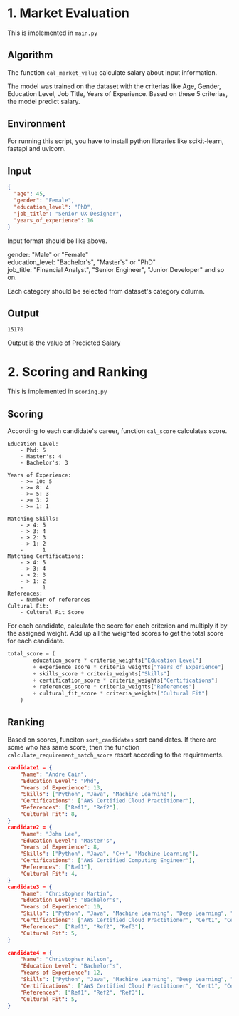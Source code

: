 # 1. Market Evaluation

This is implemented in `main.py`
## Algorithm

The function `cal_market_value` calculate salary about input information.

The model was trained on the dataset with the criterias like Age, Gender, Education Level, Job Title, Years of Experience.
Based on these 5 criterias, the model predict salary.

## Environment

For running this script, you have to install python libraries like
scikit-learn, fastapi and uvicorn.

## Input

```json
{
  "age": 45,
  "gender": "Female",
  "education_level": "PhD",
  "job_title": "Senior UX Designer",
  "years_of_experience": 16
}
```

Input format should be like above.

gender: "Male" or "Female" \
education_level: "Bachelor's", "Master's" or "PhD"\
job_title: "Financial Analyst", "Senior Engineer", "Junior Developer" and so on.

Each category should be selected from dataset's category column.

## Output
```
15170
```

Output is the value of Predicted Salary

# 2. Scoring and Ranking
This is implemented in `scoring.py`
## Scoring

According to each candidate's career, function `cal_score` calculates score.

```
Education Level:
    - Phd: 5
    - Master's: 4
    - Bachelor's: 3

Years of Experience:
    - >= 10: 5
    - >= 8: 4
    - >= 5: 3
    - >= 3: 2
    - >= 1: 1

Matching Skills:
    - > 4: 5
    - > 3: 4
    - > 2: 3
    - > 1: 2
    -      1
Matching Certifications:
    - > 4: 5
    - > 3: 4
    - > 2: 3
    - > 1: 2
    -      1
References:
    - Number of references
Cultural Fit:
    - Cultural Fit Score
```

For each candidate, calculate the score for each criterion and multiply it by the assigned weight.
Add up all the weighted scores to get the total score for each candidate.

```python
total_score = (
        education_score * criteria_weights["Education Level"]
        + experience_score * criteria_weights["Years of Experience"]
        + skills_score * criteria_weights["Skills"]
        + certification_score * criteria_weights["Certifications"]
        + references_score * criteria_weights["References"]
        + cultural_fit_score * criteria_weights["Cultural Fit"]
    )
```


## Ranking

Based on scores, funciton `sort_candidates` sort candidates.
If there are some who has same score, then the function `calculate_requirement_match_score` resort according to the requirements.

```json
candidate1 = {
    "Name": "Andre Cain",
    "Education Level": "Phd",
    "Years of Experience": 13,
    "Skills": ["Python", "Java", "Machine Learning"],
    "Certifications": ["AWS Certified Cloud Practitioner"],
    "References": ["Ref1", "Ref2"],
    "Cultural Fit": 8,
}
candidate2 = {
    "Name": "John Lee",
    "Education Level": "Master's",
    "Years of Experience": 8,
    "Skills": ["Python", "Java", "C++", "Machine Learning"],
    "Certifications": ["AWS Certified Computing Engineer"],
    "References": ["Ref1"],
    "Cultural Fit": 4,
}
candidate3 = {
    "Name": "Christopher Martin",
    "Education Level": "Bachelor's",
    "Years of Experience": 10,
    "Skills": ["Python", "Java", "Machine Learning", "Deep Learning", "C++", "Computer Vision", "NLP"],
    "Certifications": ["AWS Certified Cloud Practitioner", "Cert1", "Cert2"],
    "References": ["Ref1", "Ref2", "Ref3"],
    "Cultural Fit": 5,
}

candidate4 = {
    "Name": "Christopher Wilson",
    "Education Level": "Bachelor's",
    "Years of Experience": 12,
    "Skills": ["Python", "Java", "Machine Learning", "Deep Learning", "C++", "Computer Vision", "NLP"],
    "Certifications": ["AWS Certified Cloud Practitioner", "Cert1", "Cert2"],
    "References": ["Ref1", "Ref2", "Ref3"],
    "Cultural Fit": 5,
}
```


